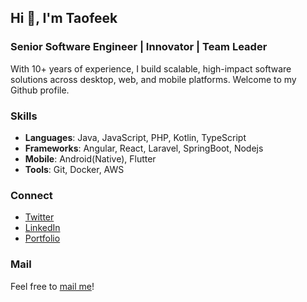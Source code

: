 ## Hi 👋, I'm Taofeek

### Senior Software Engineer | Innovator | Team Leader

With 10+ years of experience, I build scalable, high-impact software solutions across desktop, web, and mobile platforms. Welcome to my Github profile.  

### Skills
- **Languages**: Java, JavaScript, PHP, Kotlin, TypeScript
- **Frameworks**: Angular, React, Laravel, SpringBoot, Nodejs
- **Mobile**: Android(Native), Flutter
- **Tools**: Git, Docker, AWS

### Connect
- [Twitter](https://twitter.com/wahabtaofeeqo)
- [LinkedIn](https://linkedin.com/in/wahabtaofeeqo)
- [Portfolio](https://wahabtaofeeqo.com)

### Mail
Feel free to [mail me](mailto:taofeekolamilekan218.com)!

<!--
**wahabtaofeeqo/wahabtaofeeqo** is a ✨ _special_ ✨ repository because its `README.md` (this file) appears on your GitHub profile.

Here are some ideas to get you started:

- 🔭 I’m currently working on ...
- 🌱 I’m currently learning ...
- 👯 I’m looking to collaborate on ...
- 🤔 I’m looking for help with ...
- 💬 Ask me about ...
- 📫 How to reach me: ...
- 😄 Pronouns: ...
- ⚡ Fun fact: ...
-->
